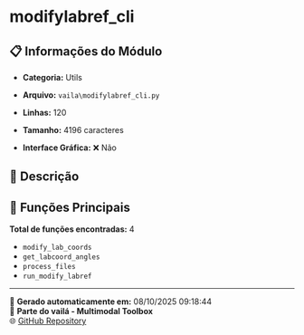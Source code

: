 # modifylabref_cli

## 📋 Informações do Módulo

- **Categoria:** Utils
- **Arquivo:** `vaila\modifylabref_cli.py`
- **Linhas:** 120
- **Tamanho:** 4196 caracteres


- **Interface Gráfica:** ❌ Não

## 📖 Descrição



## 🔧 Funções Principais

**Total de funções encontradas:** 4

- `modify_lab_coords`
- `get_labcoord_angles`
- `process_files`
- `run_modify_labref`




---

📅 **Gerado automaticamente em:** 08/10/2025 09:18:44  
🔗 **Parte do vailá - Multimodal Toolbox**  
🌐 [GitHub Repository](https://github.com/vaila-multimodaltoolbox/vaila)
